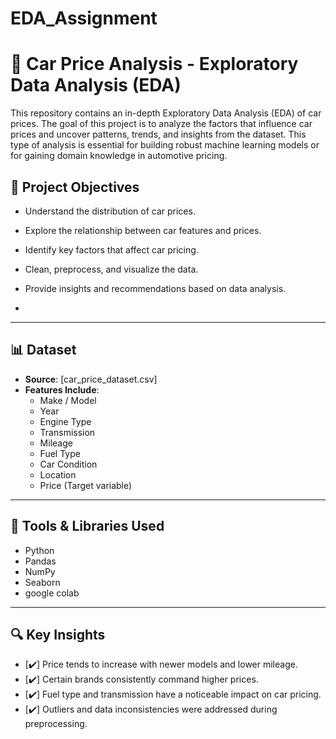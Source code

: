 # EDA_Assignment
# 🚗 Car Price Analysis - Exploratory Data Analysis (EDA)

This repository contains an in-depth Exploratory Data Analysis (EDA) of car prices. The goal of this project is to analyze the factors that influence car prices and uncover patterns, trends, and insights from the dataset. This type of analysis is essential for building robust machine learning models or for gaining domain knowledge in automotive pricing.

## 📌 Project Objectives

- Understand the distribution of car prices.
- Explore the relationship between car features and prices.
- Identify key factors that affect car pricing.
- Clean, preprocess, and visualize the data.
- Provide insights and recommendations based on data analysis.

- 
---

## 📊 Dataset

- **Source**: [car_price_dataset.csv]
- **Features Include**:
  - Make / Model
  - Year
  - Engine Type
  - Transmission
  - Mileage
  - Fuel Type
  - Car Condition
  - Location
  - Price (Target variable)

---

## 🧰 Tools & Libraries Used

- Python
- Pandas
- NumPy
- Seaborn
- google colab

---

## 🔍 Key Insights

- [✔️] Price tends to increase with newer models and lower mileage.
- [✔️] Certain brands consistently command higher prices.
- [✔️] Fuel type and transmission have a noticeable impact on car pricing.
- [✔️] Outliers and data inconsistencies were addressed during preprocessing.



    

